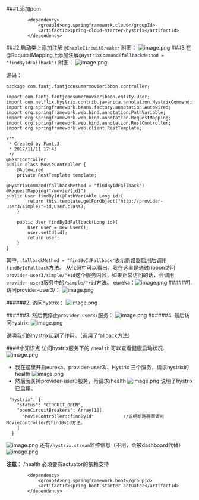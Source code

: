 ###1.添加pom
```
        <dependency>
			<groupId>org.springframework.cloud</groupId>
			<artifactId>spring-cloud-starter-hystrix</artifactId>
		</dependency>
```
###2.启动类上添加注解
`@EnableCircuitBreaker`
附图：
      ![image.png](http://upload-images.jianshu.io/upload_images/5786888-0985ad4e8e390c87.png?imageMogr2/auto-orient/strip%7CimageView2/2/w/1240)
###3.在@RequestMapping上添加注解`@HystrixCommand(fallbackMethod = "findByIdFallback")`
附图：
![image.png](http://upload-images.jianshu.io/upload_images/5786888-498e541363298356.png?imageMogr2/auto-orient/strip%7CimageView2/2/w/1240)

源码：
```
package com.fantj.fantjconsumermovieribbon.controller;

import com.fantj.fantjconsumermovieribbon.entity.User;
import com.netflix.hystrix.contrib.javanica.annotation.HystrixCommand;
import org.springframework.beans.factory.annotation.Autowired;
import org.springframework.web.bind.annotation.PathVariable;
import org.springframework.web.bind.annotation.RequestMapping;
import org.springframework.web.bind.annotation.RestController;
import org.springframework.web.client.RestTemplate;

/**
 * Created by Fant.J.
 * 2017/11/11 17:43
 */
@RestController
public class MovieController {
    @Autowired
    private RestTemplate template;

@HystrixCommand(fallbackMethod = "findByIdFallback")
@RequestMapping("/movie/{id}")
public User findById(@PathVariable Long id){
        return this.template.getForObject("http://provider-user3/simple/"+id,User.class);
    }

    public User findByIdFallback(Long id){
        User user = new User();
        user.setId(id);
        return user;
    }
}

```
其中，`fallbackMethod = "findByIdFallback"`表示断路器启用后调用`findByIdFallback`方法。
从代码中可以看出，我在这里是通过ribbon访问`provider-user3/simple/"+id`这个服务内容，如果正常访问的话，会调用`provider-user3`服务中的`/simple/"+id`方法。
eureka：![image.png](http://upload-images.jianshu.io/upload_images/5786888-7890fa3cffe53b9c.png?imageMogr2/auto-orient/strip%7CimageView2/2/w/1240)
######1. 访问provider-user3/：
![image.png](http://upload-images.jianshu.io/upload_images/5786888-7e420d5d9c3abbaa.png?imageMogr2/auto-orient/strip%7CimageView2/2/w/1240)

######2. 访问hystrix：
![image.png](http://upload-images.jianshu.io/upload_images/5786888-70e9d9cc1287e367.png?imageMogr2/auto-orient/strip%7CimageView2/2/w/1240)

######3. 然后我停止`provider-user3/`服务：
![image.png](http://upload-images.jianshu.io/upload_images/5786888-6900acdc76d8306f.png?imageMogr2/auto-orient/strip%7CimageView2/2/w/1240)
######4. 最后访问hystrix:
![image.png](http://upload-images.jianshu.io/upload_images/5786888-6489905ddbf82955.png?imageMogr2/auto-orient/strip%7CimageView2/2/w/1240)

说明我们的hystrix起到了作用。（调用了fallback方法）

####小知识点
访问hystrix服务下的  `/health`  可以查看健康启动状况.
![image.png](http://upload-images.jianshu.io/upload_images/5786888-41150b3fbd661de2.png?imageMogr2/auto-orient/strip%7CimageView2/2/w/1240)
* 我在这里开启eureka、provider-user3/、Hystrix 三个服务，请求hystrix的health
![image.png](http://upload-images.jianshu.io/upload_images/5786888-7f5ea0b6b8933299.png?imageMogr2/auto-orient/strip%7CimageView2/2/w/1240)
* 然后我关掉provider-user3服务，再请求/health
![image.png](http://upload-images.jianshu.io/upload_images/5786888-2818a6ad9fccd585.png?imageMogr2/auto-orient/strip%7CimageView2/2/w/1240)
说明了hystrix已启用。
```
 "hystrix": {
    "status": "CIRCUIT_OPEN",
    "openCircuitBreakers": Array[1][
      "MovieController::findById"           //说明断路器回调到MovieController的findById方法。
    ]
  }
```
![image.png](http://upload-images.jianshu.io/upload_images/5786888-70d243e174fcb11d.png?imageMogr2/auto-orient/strip%7CimageView2/2/w/1240)
还有`/hystrix.stream`监控信息（不用，会被dashboard代替）
![image.png](http://upload-images.jianshu.io/upload_images/5786888-386ac9704c2c3418.png?imageMogr2/auto-orient/strip%7CimageView2/2/w/1240)

**注意**：
/health  必须要有actuator的依赖支持
```
        <dependency>
			<groupId>org.springframework.boot</groupId>
			<artifactId>spring-boot-starter-actuator</artifactId>
		</dependency>
```



